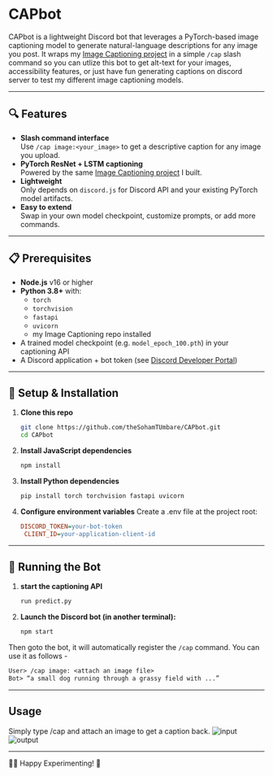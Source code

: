 # CAPbot

CAPbot is a lightweight Discord bot that leverages a PyTorch-based image captioning model to generate natural-language descriptions for any image you post. It wraps my [Image Captioning project](https://github.com/theSohamTUmbare/Image-Captioning-in-Pytorch) in a simple `/cap` slash command so you can utlize this bot to get alt-text for your images, accessibility features, or just have fun generating captions on discord server to test my different image captioning models.

---

## 🔍 Features

- **Slash command interface**  
  Use `/cap image:<your_image>` to get a descriptive caption for any image you upload.
- **PyTorch ResNet + LSTM captioning**  
  Powered by the same [Image Captioning project](https://github.com/theSohamTUmbare/Image-Captioning-in-Pytorch) I built.
- **Lightweight**  
  Only depends on `discord.js` for Discord API and your existing PyTorch model artifacts.
- **Easy to extend**  
  Swap in your own model checkpoint, customize prompts, or add more commands.

---

## 📋 Prerequisites

- **Node.js** v16 or higher  
- **Python 3.8+** with:
  - `torch`
  - `torchvision`
  - `fastapi`
  - `uvicorn`
  - my Image Captioning repo installed 
- A trained model checkpoint (e.g. `model_epoch_100.pth`) in your captioning API
- A Discord application + bot token (see [Discord Developer Portal](https://discord.com/developers/applications))

---

## 🚀 Setup & Installation

1. **Clone this repo**  
   ```bash
   git clone https://github.com/theSohamTUmbare/CAPbot.git
   cd CAPbot
2. **Install JavaScript dependencies**
   ```bash
   npm install
3. **Install Python dependencies**
   ```bash
   pip install torch torchvision fastapi uvicorn
4. **Configure environment variables**
   Create a .env file at the project root:
   ```ini
   DISCORD_TOKEN=your-bot-token
    CLIENT_ID=your-application-client-id

---

## 🏃 Running the Bot

1. **start the captioning API**
   ```bash
   run predict.py
2. **Launch the Discord bot (in another terminal):**
   ```bash
   npm start
Then goto the bot, it will automatically register the `/cap` command. You can use it as follows - 
  ```txt
  User> /cap image: <attach an image file>
  Bot> “a small dog running through a grassy field with ...”
  ```
---

## Usage
Simply type /cap and attach an image to get a caption back.
![input](results/input.jpg) ![output](results/output.jpg)

---
🧑‍💻 Happy Experimenting! 🔬

